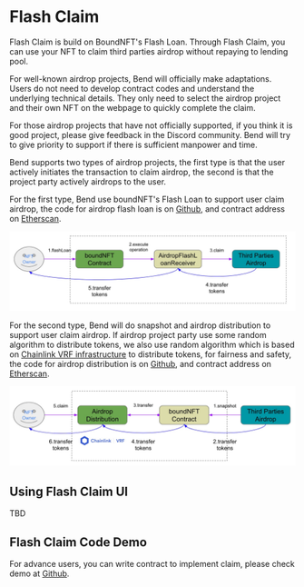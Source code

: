 # Flash Claim

Flash Claim is build on BoundNFT's Flash Loan. Through Flash Claim, you can use your NFT to claim third parties airdrop without repaying to lending pool.

For well-known airdrop projects, Bend will officially make adaptations. Users do not need to develop contract codes and understand the underlying technical details. They only need to select the airdrop project and their own NFT on the webpage to quickly complete the claim.

For those airdrop projects that have not officially supported, if you think it is good project, please give feedback in the Discord community. Bend will try to give priority to support if there is sufficient manpower and time.

Bend supports two types of airdrop projects, the first type is that the user actively initiates the transaction to claim airdrop, the second is that the project party actively airdrops to the user.

For the first type, Bend use boundNFT's Flash Loan to support user claim airdrop, the code for airdrop flash loan is on [Github](https://github.com/BoundNFT/boundnft-protocol/blob/main/contracts/misc/AirdropFlashLoanReceiver.sol), and contract address on [Etherscan](https://etherscan.io/address/0xa8Ae91Dd8CD8f410BA59626caef160925A033734).

![](<../.gitbook/assets/Flash claim 04191810.jpg>)

For the second type, Bend will do snapshot and airdrop distribution to support user claim airdrop. If   airdrop project party use some random algorithm to distribute tokens, we also use random algorithm which is based on [Chainlink VRF infrastructure](https://vrf.chain.link/mainnet) to distribute tokens, for fairness and safety, the code for airdrop distribution is on [Github](https://github.com/BoundNFT/boundnft-protocol/blob/main/contracts/misc/AirdropDistribution.sol), and contract address on [Etherscan](https://etherscan.io/address/0x6D187449A5664DD87E58A9d3b982989AaeA469BD).

![](<../.gitbook/assets/Airdrop Distribution 04191825.jpg>)

## Using Flash Claim UI

TBD

## Flash Claim Code Demo

For advance users, you can write contract to implement claim, please check demo at [Github](https://github.com/BendDAO/bend-flashclaim-demo).
